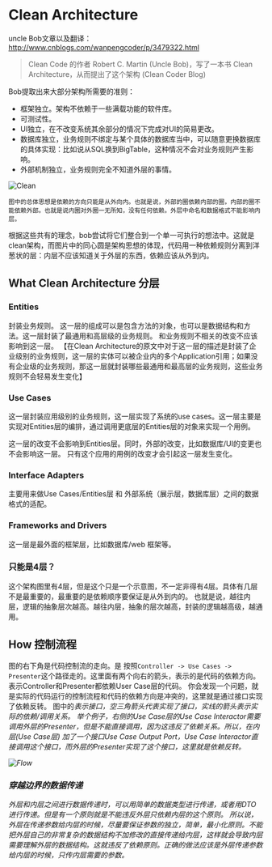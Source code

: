 # Clean Architecture

uncle Bob文章以及翻译：http://www.cnblogs.com/wanpengcoder/p/3479322.html

> Clean Code 的作者 Robert C. Martin (Uncle Bob)，写了一本书 Clean Architecture，从而提出了这个架构 (Clean Coder Blog)

Bob提取出来大部分架构所需要的准则：

- 框架独立。架构不依赖于一些满载功能的软件库。
- 可测试性。
- UI独立，在不改变系统其余部分的情况下完成对UI的简易更改。
- 数据库独立，业务规则不绑定与某个具体的数据库当中，可以随意更换数据库的具体实现：比如说从SQL换到BigTable，这种情况不会对业务规则产生影响。
- 外部机制独立，业务规则完全不知道外层的事情。

![Clean](https://pic1.zhimg.com/80/v2-28f5a77fe859101974d013bbd6cf61f8_720w.webp)

`图中的总体思想是依赖的方向只能是从外向内。也就是说，外部的圈依赖内部的圈，内部的圈不能依赖外部。也就是说内圈对外圈一无所知，没有任何依赖。外层中命名和数据格式不能影响内层。`

根据这些共有的理念，bob尝试将它们整合到一个单一可执行的想法中。这就是clean架构，而图片中的同心圆是架构思想的体现，代码用一种依赖规则分离到洋葱状的层：内层不应该知道关于外层的东西，依赖应该从外到内。

## What Clean Architecture 分层

### Entities

封装业务规则。 这一层的组成可以是包含方法的对象，也可以是数据结构和方法。这一层封装了最通用和高层级的业务规则。 和业务规则不相关的改变不应该影响到这一层。 【在Clean Architecture的原文中对于这一层的描述是封装了企业级别的业务规则，这一层的实体可以被企业内的多个Application引用；如果没有企业级的业务规则，那这一层就封装哪些最通用和最高层的业务规则，这些业务规则不会轻易发生变化】

### Use Cases

这一层封装应用级别的业务规则，这一层实现了系统的use cases。这一层主要是实现对Entities层的编排，通过调用更底层的Entities层的对象来实现一个用例。

这一层的改变不会影响到Entities层。同时，外部的改变，比如数据库/UI的变更也不会影响这一层。 只有这个应用的用例的改变才会引起这一层发生变化。

### Interface Adapters

主要用来做Use Cases/Entities层 和 外部系统（展示层，数据库层）之间的数据格式的适配。

### Frameworks and Drivers

这一层是最外面的框架层，比如数据库/web 框架等。

### 只能是4层？

这个架构图里有4层，但是这个只是一个示意图，不一定非得有4层。具体有几层不是最重要的，最重要的是依赖顺序要保证是从外到内的。 也就是说，越往内层，逻辑的抽象层次越高。越往内层，抽象的层次越高，封装的逻辑越高级，越通用。

## How 控制流程

图的右下角是代码控制流的走向。是 按照`Controller -> Use Cases -> Presenter`这个路径走的。这里面有两个向右的箭头，表示的是代码的依赖方向。表示Controller和Presenter都依赖User Case层的代码。 你会发现一个问题，就是实际的代码运行的控制流程和代码的依赖方向是冲突的，这里就是通过接口实现了依赖反转。 图中的<I>表示接口，空三角箭头代表实现了接口，实线的箭头表示实际的依赖/调用关系。 举个例子，右侧的Use Case层的Use Case Interactor需要调用外层的Presenter，但是不能直接调用，因为这违反了依赖关系。所以，在内层(Use Case层) 加了一个接口Use Case Output Port，Use Case Interactor直接调用这个接口，而外层的Presenter实现了这个接口，这里就是依赖反转。

![Flow](https://pic2.zhimg.com/80/v2-207d045077f56c6e4c6f6ee3dba9c59d_720w.webp)

### 穿越边界的数据传递

外层和内层之间进行数据传递时，可以用简单的数据类型进行传递，或者用DTO进行传递。但是有一个原则就是不能违反外层只依赖内层的这个原则。 所以说，外层在传递参数给内层的时候，尽量要保证参数的独立，简单，最小化原则。不能把外层自己的非常复杂的数据结构不加修改的直接传递给内层，这样就会导致内层需要理解外层的数据结构。这就违反了依赖原则。正确的做法应该是外层传递参数给内层的时候，只传内层需要的参数。


